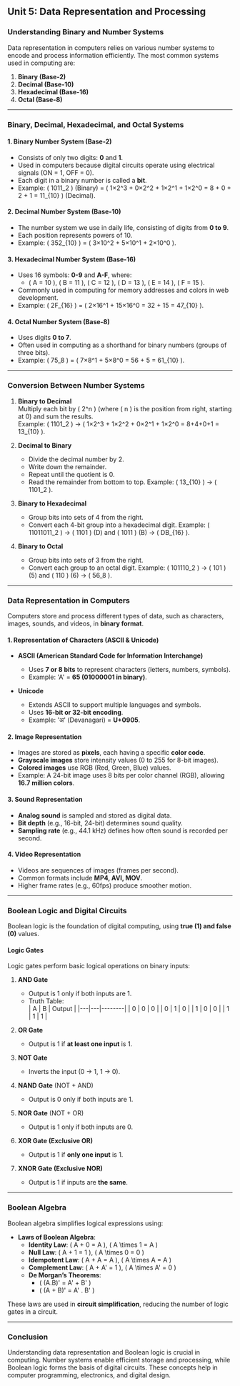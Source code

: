 ## **Unit 5: Data Representation and Processing**

### **Understanding Binary and Number Systems**

Data representation in computers relies on various number systems to encode and process information efficiently. The most common systems used in computing are:

1. **Binary (Base-2)**
2. **Decimal (Base-10)**
3. **Hexadecimal (Base-16)**
4. **Octal (Base-8)**

---

### **Binary, Decimal, Hexadecimal, and Octal Systems**

#### **1. Binary Number System (Base-2)**
- Consists of only two digits: **0** and **1**.
- Used in computers because digital circuits operate using electrical signals (ON = 1, OFF = 0).
- Each digit in a binary number is called a **bit**.
- Example: \( 1011_2 \) (Binary) = \( 1×2^3 + 0×2^2 + 1×2^1 + 1×2^0 = 8 + 0 + 2 + 1 = 11_{10} \) (Decimal).

#### **2. Decimal Number System (Base-10)**
- The number system we use in daily life, consisting of digits from **0 to 9**.
- Each position represents powers of 10.
- Example: \( 352_{10} \) = \( 3×10^2 + 5×10^1 + 2×10^0 \).

#### **3. Hexadecimal Number System (Base-16)**
- Uses 16 symbols: **0-9** and **A-F**, where:
  - \( A = 10 \), \( B = 11 \), \( C = 12 \), \( D = 13 \), \( E = 14 \), \( F = 15 \).
- Commonly used in computing for memory addresses and colors in web development.
- Example: \( 2F_{16} \) = \( 2×16^1 + 15×16^0 = 32 + 15 = 47_{10} \).

#### **4. Octal Number System (Base-8)**
- Uses digits **0 to 7**.
- Often used in computing as a shorthand for binary numbers (groups of three bits).
- Example: \( 75_8 \) = \( 7×8^1 + 5×8^0 = 56 + 5 = 61_{10} \).

---

### **Conversion Between Number Systems**

1. **Binary to Decimal**  
   Multiply each bit by \( 2^n \) (where \( n \) is the position from right, starting at 0) and sum the results.  
   Example: \( 1101_2 \) → \( 1×2^3 + 1×2^2 + 0×2^1 + 1×2^0 = 8+4+0+1 = 13_{10} \).

2. **Decimal to Binary**  
   - Divide the decimal number by 2.
   - Write down the remainder.
   - Repeat until the quotient is 0.
   - Read the remainder from bottom to top.
   Example: \( 13_{10} \) → \( 1101_2 \).

3. **Binary to Hexadecimal**  
   - Group bits into sets of 4 from the right.
   - Convert each 4-bit group into a hexadecimal digit.
   Example: \( 11011011_2 \) → \( 1101 \) (D) and \( 1011 \) (B) → \( DB_{16} \).

4. **Binary to Octal**  
   - Group bits into sets of 3 from the right.
   - Convert each group to an octal digit.
   Example: \( 101110_2 \) → \( 101 \) (5) and \( 110 \) (6) → \( 56_8 \).

---

### **Data Representation in Computers**

Computers store and process different types of data, such as characters, images, sounds, and videos, in **binary format**.

#### **1. Representation of Characters (ASCII & Unicode)**
- **ASCII (American Standard Code for Information Interchange)**  
  - Uses **7 or 8 bits** to represent characters (letters, numbers, symbols).  
  - Example: 'A' = **65 (01000001 in binary)**.
  
- **Unicode**  
  - Extends ASCII to support multiple languages and symbols.
  - Uses **16-bit or 32-bit encoding**.
  - Example: 'अ' (Devanagari) = **U+0905**.

#### **2. Image Representation**
- Images are stored as **pixels**, each having a specific **color code**.
- **Grayscale images** store intensity values (0 to 255 for 8-bit images).
- **Colored images** use RGB (Red, Green, Blue) values.
- Example: A 24-bit image uses 8 bits per color channel (RGB), allowing **16.7 million colors**.

#### **3. Sound Representation**
- **Analog sound** is sampled and stored as digital data.
- **Bit depth** (e.g., 16-bit, 24-bit) determines sound quality.
- **Sampling rate** (e.g., 44.1 kHz) defines how often sound is recorded per second.

#### **4. Video Representation**
- Videos are sequences of images (frames per second).
- Common formats include **MP4, AVI, MOV**.
- Higher frame rates (e.g., 60fps) produce smoother motion.

---

### **Boolean Logic and Digital Circuits**

Boolean logic is the foundation of digital computing, using **true (1) and false (0)** values.

#### **Logic Gates**
Logic gates perform basic logical operations on binary inputs:

1. **AND Gate**  
   - Output is 1 only if both inputs are 1.  
   - Truth Table:  
     | A | B | Output |
     |---|---|--------|
     | 0 | 0 |   0    |
     | 0 | 1 |   0    |
     | 1 | 0 |   0    |
     | 1 | 1 |   1    |

2. **OR Gate**  
   - Output is 1 if **at least one input** is 1.  

3. **NOT Gate**  
   - Inverts the input (0 → 1, 1 → 0).  

4. **NAND Gate** (NOT + AND)  
   - Output is 0 only if both inputs are 1.

5. **NOR Gate** (NOT + OR)  
   - Output is 1 only if both inputs are 0.

6. **XOR Gate (Exclusive OR)**  
   - Output is 1 if **only one input** is 1.

7. **XNOR Gate (Exclusive NOR)**  
   - Output is 1 if inputs are **the same**.

---

### **Boolean Algebra**
Boolean algebra simplifies logical expressions using:
- **Laws of Boolean Algebra**:
  - **Identity Law**: \( A + 0 = A \), \( A \times 1 = A \)
  - **Null Law**: \( A + 1 = 1 \), \( A \times 0 = 0 \)
  - **Idempotent Law**: \( A + A = A \), \( A \times A = A \)
  - **Complement Law**: \( A + A' = 1 \), \( A \times A' = 0 \)
  - **De Morgan’s Theorems**:
    - \( (A.B)' = A' + B' \)
    - \( (A + B)' = A' . B' \)

These laws are used in **circuit simplification**, reducing the number of logic gates in a circuit.

---

### **Conclusion**
Understanding data representation and Boolean logic is crucial in computing. Number systems enable efficient storage and processing, while Boolean logic forms the basis of digital circuits. These concepts help in computer programming, electronics, and digital design.
